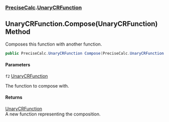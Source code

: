 ### [PreciseCalc](PreciseCalc.md 'PreciseCalc').[UnaryCRFunction](PreciseCalc.UnaryCRFunction.md 'PreciseCalc.UnaryCRFunction')

## UnaryCRFunction.Compose(UnaryCRFunction) Method

Composes this function with another function.

```csharp
public PreciseCalc.UnaryCRFunction Compose(PreciseCalc.UnaryCRFunction f2);
```
#### Parameters

<a name='PreciseCalc.UnaryCRFunction.Compose(PreciseCalc.UnaryCRFunction).f2'></a>

`f2` [UnaryCRFunction](PreciseCalc.UnaryCRFunction.md 'PreciseCalc.UnaryCRFunction')

The function to compose with.

#### Returns
[UnaryCRFunction](PreciseCalc.UnaryCRFunction.md 'PreciseCalc.UnaryCRFunction')  
A new function representing the composition.